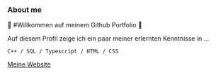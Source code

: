 ### About me

🌌 #Willkommen auf meinem Github Portfolio 🌌

Auf diesem Profil zeige ich ein paar meiner erlernten Kenntnisse in ...

`C++ / SQL / Typescript / HTML / CSS`


[Meine Website](https://github.com/lenlan002/lenlan002/edit/main/README.md)








